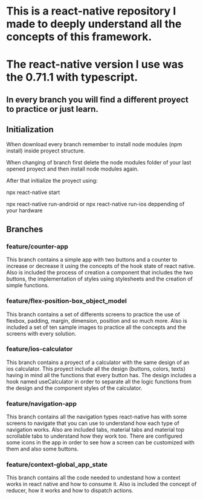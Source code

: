 # This is a react-native repository I made to deeply understand all the concepts of this framework.
# The react-native version I use was the 0.71.1 with typescript. 

## In every branch you will find a different proyect to practice or just learn.

## Initialization
When download every branch remember to install node modules (npm install) inside
proyect structure.

When changing of branch first delete the node modules folder of your last opened proyect
and then install node modules again.

After that initialize the proyect using:

npx react-native start

npx react-native run-android or npx react-native run-ios deppending of your hardware

## Branches

### feature/counter-app
This branch contains a simple app with two buttons and a counter to increase or decrease it
using the concepts of the hook state of react native.
Also is included the process of creation a component that includes the two buttons, the
implementation of styles using stylesheets and the creation of simple functions.

### feature/flex-position-box_object_model
This branch contains a set of differents screens to practice the use of flexbox, padding,
margin, dimension, position and so much more.
Also is included a set of ten sample images to practice all the concepts and the screens
with every solution.

### feature/ios-calculator
This branch contains a proyect of a calculator with the same design of an ios calculator.
This proyect include all the design (buttons, colors, texts) having in mind all the 
functions that every button has.
The design includes a hook named useCalculator in order to separate all the logic functions
from the design and the component styles of the calculator.

### feature/navigation-app
This branch contains all the navigation types react-native has with some screens to navigate
that you can use to understand how each type of navigation works.
Also are included tabs, material tabs and material top scrollable tabs to understand how
they work too. 
There are configured some icons in the app in order to see how a screen can be customized
with them and also some buttons.

### feature/context-global_app_state
This branch contains all the code needed to undestand how a context works in
react native and how to consume it. Also is included the concept of reducer, how it works
and how to dispatch actions.